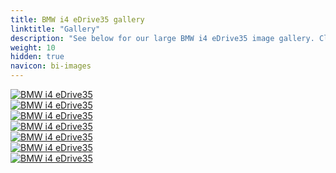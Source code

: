 ```yaml
---
title: BMW i4 eDrive35 gallery
linktitle: "Gallery"
description: "See below for our large BMW i4 eDrive35 image gallery. Click pictures for high-resolution versions."
weight: 10
hidden: true
navicon: bi-images
---
```

<!-- markdownlint-disable MD033 -->
<div class="row" id ="my-gallery">
	<div class="pswp-grid-item col-6 col-md-4">
		<a href="https://media.evkx.net/multimedia/models/bmw/i4/i4_edrive35/charging_1.jpg"
data-pswp-src="https://media.evkx.net/multimedia/models/bmw/i4/i4_edrive35/charging_1.jpg"
data-pswp-width="3000"
data-pswp-height="2001" 
target="_blank">
			<img src="https://media.evkx.net/multimedia/models/bmw/i4/i4_edrive35/charging_1_xst.jpg" alt="BMW i4 eDrive35" class="img-fluid img-thumbnail" />
		</a>
	</div>
	<div class="pswp-grid-item col-6 col-md-4">
		<a href="https://media.evkx.net/multimedia/models/bmw/i4/i4_edrive35/exterior_1.jpg"
data-pswp-src="https://media.evkx.net/multimedia/models/bmw/i4/i4_edrive35/exterior_1.jpg"
data-pswp-width="3000"
data-pswp-height="2255" 
target="_blank">
			<img src="https://media.evkx.net/multimedia/models/bmw/i4/i4_edrive35/exterior_1_xst.jpg" alt="BMW i4 eDrive35" class="img-fluid img-thumbnail" />
		</a>
	</div>
	<div class="pswp-grid-item col-6 col-md-4">
		<a href="https://media.evkx.net/multimedia/models/bmw/i4/i4_edrive35/exterior_2.jpg"
data-pswp-src="https://media.evkx.net/multimedia/models/bmw/i4/i4_edrive35/exterior_2.jpg"
data-pswp-width="3000"
data-pswp-height="2001" 
target="_blank">
			<img src="https://media.evkx.net/multimedia/models/bmw/i4/i4_edrive35/exterior_2_xst.jpg" alt="BMW i4 eDrive35" class="img-fluid img-thumbnail" />
		</a>
	</div>
	<div class="pswp-grid-item col-6 col-md-4">
		<a href="https://media.evkx.net/multimedia/models/bmw/i4/i4_edrive35/exterior_3.jpg"
data-pswp-src="https://media.evkx.net/multimedia/models/bmw/i4/i4_edrive35/exterior_3.jpg"
data-pswp-width="3000"
data-pswp-height="2245" 
target="_blank">
			<img src="https://media.evkx.net/multimedia/models/bmw/i4/i4_edrive35/exterior_3_xst.jpg" alt="BMW i4 eDrive35" class="img-fluid img-thumbnail" />
		</a>
	</div>
	<div class="pswp-grid-item col-6 col-md-4">
		<a href="https://media.evkx.net/multimedia/models/bmw/i4/i4_edrive35/frontseats_1.jpg"
data-pswp-src="https://media.evkx.net/multimedia/models/bmw/i4/i4_edrive35/frontseats_1.jpg"
data-pswp-width="3000"
data-pswp-height="2121" 
target="_blank">
			<img src="https://media.evkx.net/multimedia/models/bmw/i4/i4_edrive35/frontseats_1_xst.jpg" alt="BMW i4 eDrive35" class="img-fluid img-thumbnail" />
		</a>
	</div>
	<div class="pswp-grid-item col-6 col-md-4">
		<a href="https://media.evkx.net/multimedia/models/bmw/i4/i4_edrive35/main_1.jpg"
data-pswp-src="https://media.evkx.net/multimedia/models/bmw/i4/i4_edrive35/main_1.jpg"
data-pswp-width="3000"
data-pswp-height="1999" 
target="_blank">
			<img src="https://media.evkx.net/multimedia/models/bmw/i4/i4_edrive35/main_1_xst.jpg" alt="BMW i4 eDrive35" class="img-fluid img-thumbnail" />
		</a>
	</div>
	<div class="pswp-grid-item col-6 col-md-4">
		<a href="https://media.evkx.net/multimedia/models/bmw/i4/i4_edrive35/trunk_1.jpg"
data-pswp-src="https://media.evkx.net/multimedia/models/bmw/i4/i4_edrive35/trunk_1.jpg"
data-pswp-width="3000"
data-pswp-height="2121" 
target="_blank">
			<img src="https://media.evkx.net/multimedia/models/bmw/i4/i4_edrive35/trunk_1_xst.jpg" alt="BMW i4 eDrive35" class="img-fluid img-thumbnail" />
		</a>
	</div>
</div>
<script type="module">
  import PhotoSwipeLightbox from '/js/photoswipe-lightbox.esm.js';
    const lightbox = new PhotoSwipeLightbox({
       gallery: '#my-gallery',
        children: 'a',
        pswpModule: () => import('/js/photoswipe.esm.js')
    });
lightbox.init();
</script>

